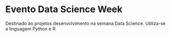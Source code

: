 # Evento Data Science Week
Destinado ao projetos desenvolvimento na semana Data Science. Utiliza-se a linguagem Python e R
